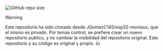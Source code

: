 <!-- Github syntax -->

![GitHub repo size](https://img.shields.io/github/repo-size/JGomezC145/MoniAux)

> [!WARNING]
> Este repositorio ha sido clonado desde JGomezC145/esp32-moniaux, que el mismo es privado. Por temas control, se prefiere crear un nuevo repositorio publico, y no cambiar la visibilidad del repositorio original. Este repositorio y su código es original y propio. 👍
